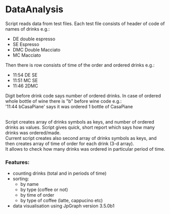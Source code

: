 DataAnalysis
============

Script reads data from test files. Each test file consists of header of code of names of drinks e.g.:<br>
- DE double espresso<br>
- SE Espresso<br>
- DMC Double Macciato<br>
- MC Macciato<br>

Then there is row consists of time of the order and ordered drinks e.g.:<br>
- 11:54 DE SE<br>
- 11:51 MC SE<br>
- 11:46 2DMC<br>

Digit before drink code says number of ordered drinks. In case of ordered whole bottle of wine there is "b" before wine code e.g.:<br>
'11:44 bCasaPiane' says it was ordered 1 bottle of CasaPiane<br><br>

Script creates array of drinks symbols as keys, and number of ordered drinks as values. Script gives quick, short report which says how many drinks was ordered/made.<br>
Current script creates also second array of drinks symbols as keys, and then creates array of time of order for each drink (3-d array).<br>
It allows to check how many drinks was ordered in particular period of time.<br>
### Features:<br>
- counting drinks (total and in periods of time)<br>
- sorting:<br>
  - by name <br>
  - by type (coffee or not)<br>
  - by time of order<br>
  - by type of coffee (latte, cappucino etc)<br>
- data visualisation using JpGraph version 3.5.0b1


